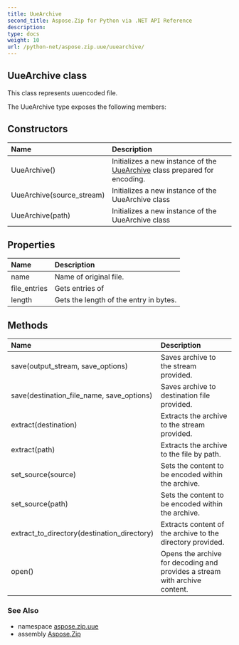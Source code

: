 ```yaml
---
title: UueArchive
second_title: Aspose.Zip for Python via .NET API Reference
description: 
type: docs
weight: 10
url: /python-net/aspose.zip.uue/uuearchive/
---
```


## UueArchive class

This class represents uuencoded file.

The UueArchive type exposes the following members:
## Constructors
| Name | Description |
| :- | :- |
|UueArchive()|Initializes a new instance of the [UueArchive](/zip/python-net/aspose.zip.uue/uuearchive/) class prepared for encoding.|
|UueArchive(source_stream)|Initializes a new instance of the UueArchive class|
|UueArchive(path)|Initializes a new instance of the UueArchive class|
## Properties
| Name | Description |
| :- | :- |
|name|Name of original file.|
|file_entries|Gets entries of|
|length|Gets the length of the entry in bytes.|
## Methods
| Name | Description |
| :- | :- |
|save(output_stream, save_options)|Saves archive to the stream provided.|
|save(destination_file_name, save_options)|Saves archive to destination file provided.|
|extract(destination)|Extracts the archive to the stream provided.|
|extract(path)|Extracts the archive to the file by path.|
|set_source(source)|Sets the content to be encoded within the archive.|
|set_source(path)|Sets the content to be encoded within the archive.|
|extract_to_directory(destination_directory)|Extracts content of the archive to the directory provided.|
|open()|Opens the archive for decoding and provides a stream with archive content.|

### See Also

* namespace [aspose.zip.uue](/zip/python-net/aspose.zip.uue/)
* assembly [Aspose.Zip](/zip/python-net/)

